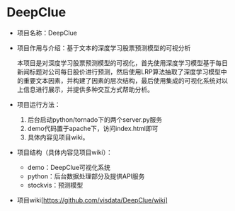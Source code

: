 # DeepClue
- 项目名称：DeepClue
- 项目作用与介绍：基于文本的深度学习股票预测模型的可视分析

  本项目是对深度学习股票预测模型的可视化，首先使用深度学习模型基于每日新闻标题对公司每日股价进行预测，然后使用LRP算法抽取了深度学习模型中的重要文本因素，并构建了因素的层次结构，最后使用集成的可视化系统对以上信息进行展示，并提供多种交互方式帮助分析。
  
- 项目运行方法：
	1. 后台启动python/tornado下的两个server.py服务
	2. demo代码置于apache下，访问index.html即可
	3. 具体内容见项目wiki。

- 项目结构（具体内容见项目wiki）：
	- demo：DeepClue可视化系统
	- python：后台数据处理部分及提供API服务
	- stockvis：预测模型

- 项目wiki[https://github.com/visdata/DeepClue/wiki]
